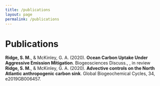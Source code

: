 ```yaml
---
title: /publications
layout: page
permalink: /publications
---
```


# Publications

**Ridge, S. M.**, & McKinley, G. A. (2020). **Ocean Carbon Uptake Under Aggressive Emission Mitigation**. Biogeosciences Discuss., [](https://doi.org/10.5194/bg-2020-254), in review
<br />
**Ridge, S. M.**, & McKinley, G. A. (2020). **Advective controls on the North Atlantic anthropogenic carbon sink**. Global Biogeochemical Cycles, 34, e2019GB006457. [](https://doi.org/10.1029/2019GB006457)
